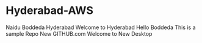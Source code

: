 # Hyderabad-AWS
Naidu Boddeda Hyderabad
Welcome to Hyderabad
Hello Boddeda
This is a sample Repo
New GITHUB.com
Welcome to New Desktop
